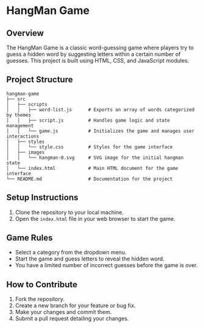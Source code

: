 # HangMan Game

## Overview
The HangMan Game is a classic word-guessing game where players try to guess a hidden word by suggesting letters within a certain number of guesses. This project is built using HTML, CSS, and JavaScript modules.

## Project Structure
```
hangman-game
├── src
│   ├── scripts
│   │   ├── word-list.js      # Exports an array of words categorized by themes
│   │   ├── script.js         # Handles game logic and state management
│   │   └── game.js           # Initializes the game and manages user interactions
│   ├── styles
│   │   └── style.css         # Styles for the game interface
│   ├── images
│   │   └── hangman-0.svg     # SVG image for the initial hangman state
│   └── index.html            # Main HTML document for the game interface
└── README.md                 # Documentation for the project
```

## Setup Instructions
1. Clone the repository to your local machine.
2. Open the `index.html` file in your web browser to start the game.

## Game Rules
- Select a category from the dropdown menu.
- Start the game and guess letters to reveal the hidden word.
- You have a limited number of incorrect guesses before the game is over.

## How to Contribute
1. Fork the repository.
2. Create a new branch for your feature or bug fix.
3. Make your changes and commit them.
4. Submit a pull request detailing your changes.